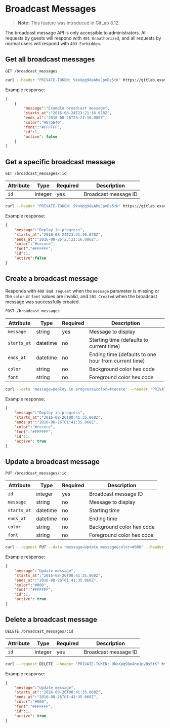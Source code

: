 # Broadcast Messages

> **Note:** This feature was introduced in GitLab 8.12.

The broadcast message API is only accessible to administrators. All requests by
guests will respond with `401 Unauthorized`, and all requests by normal users
will respond with `403 Forbidden`.

## Get all broadcast messages

```
GET /broadcast_messages
```

```bash
curl --header "PRIVATE-TOKEN: 9koXpg98eAheJpvBs5tK" https://gitlab.example.com/api/v3/broadcast_messages
```

Example response:

```json
[
    {
        "message":"Example broadcast message",
        "starts_at":"2016-08-24T23:21:16.078Z",
        "ends_at":"2016-08-26T23:21:16.080Z",
        "color":"#E75E40",
        "font":"#FFFFFF",
        "id":1,
        "active": false
    }
]
```

## Get a specific broadcast message

```
GET /broadcast_messages/:id
```

| Attribute   | Type     | Required | Description               |
| ----------- | -------- | -------- | ------------------------- |
| `id`        | integer  | yes      | Broadcast message ID      |

```bash
curl --header "PRIVATE-TOKEN: 9koXpg98eAheJpvBs5tK" https://gitlab.example.com/api/v3/broadcast_messages/1
```

Example response:

```json
{
    "message":"Deploy in progress",
    "starts_at":"2016-08-24T23:21:16.078Z",
    "ends_at":"2016-08-26T23:21:16.080Z",
    "color":"#cecece",
    "font":"#FFFFFF",
    "id":1,
    "active":false
}
```

## Create a broadcast message

Responds with `400 Bad request` when the `message` parameter is missing or the
`color` or `font` values are invalid, and `201 Created` when the broadcast
message was successfully created.

```
POST /broadcast_messages
```

| Attribute   | Type     | Required | Description                                          |
| ----------- | -------- | -------- | ---------------------------------------------------- |
| `message`   | string   | yes      | Message to display                                   |
| `starts_at` | datetime | no       | Starting time (defaults to current time)             |
| `ends_at`   | datetime | no       | Ending time (defaults to one hour from current time) |
| `color`     | string   | no       | Background color hex code                            |
| `font`      | string   | no       | Foreground color hex code                            |

```bash
curl --data "message=Deploy in progress&color=#cecece" --header "PRIVATE-TOKEN: 9koXpg98eAheJpvBs5tK" https://gitlab.example.com/api/v3/broadcast_messages
```

Example response:

```json
{
    "message":"Deploy in progress",
    "starts_at":"2016-08-26T00:41:35.060Z",
    "ends_at":"2016-08-26T01:41:35.060Z",
    "color":"#cecece",
    "font":"#FFFFFF",
    "id":1,
    "active": true
}
```

## Update a broadcast message

```
PUT /broadcast_messages/:id
```

| Attribute   | Type     | Required | Description               |
| ----------- | -------- | -------- | ------------------------- |
| `id`        | integer  | yes      | Broadcast message ID      |
| `message`   | string   | no       | Message to display        |
| `starts_at` | datetime | no       | Starting time             |
| `ends_at`   | datetime | no       | Ending time               |
| `color`     | string   | no       | Background color hex code |
| `font`      | string   | no       | Foreground color hex code |

```bash
curl --request PUT --data "message=Update message&color=#000" --header "PRIVATE-TOKEN: 9koXpg98eAheJpvBs5tK" https://gitlab.example.com/api/v3/broadcast_messages/1
```

Example response:

```json
{
    "message":"Update message",
    "starts_at":"2016-08-26T00:41:35.060Z",
    "ends_at":"2016-08-26T01:41:35.060Z",
    "color":"#000",
    "font":"#FFFFFF",
    "id":1,
    "active": true
}
```

## Delete a broadcast message

```
DELETE /broadcast_messages/:id
```

| Attribute   | Type     | Required | Description               |
| ----------- | -------- | -------- | ------------------------- |
| `id`        | integer  | yes      | Broadcast message ID      |

```bash
curl --request DELETE --header "PRIVATE-TOKEN: 9koXpg98eAheJpvBs5tK" https://gitlab.example.com/api/v3/broadcast_messages/1
```

Example response:

```json
{
    "message":"Update message",
    "starts_at":"2016-08-26T00:41:35.060Z",
    "ends_at":"2016-08-26T01:41:35.060Z",
    "color":"#000",
    "font":"#FFFFFF",
    "id":1,
    "active": true
}
```
